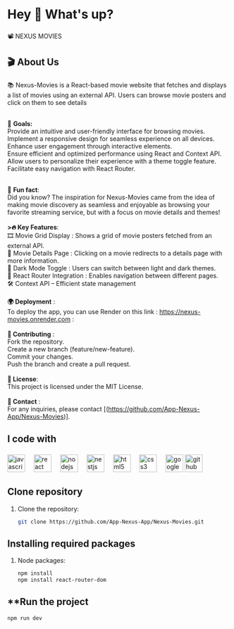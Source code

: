 <h1 align="left">Hey 👋 What's up?</h1>

###

<p align="left">📽️ NEXUS MOVIES </p>

###

<h2 align="left">🎬 About Us</h2>

###

<p align="left">📚 Nexus-Movies is a React-based movie website that fetches and displays a list of movies using an external API. Users can browse movie posters and click on them to see details<br><br>

🎯 **Goals:** <br>Provide an intuitive and user-friendly interface for browsing movies.<br>Implement a responsive design for seamless experience on all devices.<br>Enhance user engagement through interactive elements.<br>Ensure efficient and optimized performance using React and Context API.<br>Allow users to personalize their experience with a theme toggle feature.<br>Facilitate easy navigation with React Router.<br><br>

🎲 **Fun fact**:<br>Did you know? The inspiration for Nexus-Movies came from the idea of making movie discovery as seamless and enjoyable as browsing your favorite streaming service, but with a focus on movie details and themes!<br><br>**>🔥 Key Features**:<br>🎞️ Movie Grid Display : Shows a grid of movie posters fetched from an external API.<br>🧐 Movie Details Page : Clicking on a movie redirects to a details page with more information.<br>🌙 Dark Mode Toggle : Users can switch between light and dark themes.<br>🚀 React Router Integration : Enables navigation between different pages.<br>🛠 Context API – Efficient state management<br><br>**🌍 Deployment** :<br>To deploy the app, you can use Render on this link : https://nexus-movies.onrender.com :<br><br>**🤝 Contributing** :<br>Fork the repository.<br>Create a new branch (feature/new-feature).<br>Commit your changes.<br>Push the branch and create a pull request.<br><br>**📜 License**:<br>This project is licensed under the MIT License.<br><br>**📩 Contact** :<br>For any inquiries, please contact [(https://github.com/App-Nexus-App/Nexus-Movies)].</p>


###

<h2 align="left">I code with</h2>

###

<div align="left">
  <img src="https://cdn.jsdelivr.net/gh/devicons/devicon/icons/javascript/javascript-original.svg" height="40" alt="javascript logo"  />
  <img width="12" />
  <img src="https://cdn.jsdelivr.net/gh/devicons/devicon/icons/react/react-original.svg" height="40" alt="react logo"  />
  <img width="12" />
  <img src="https://cdn.jsdelivr.net/gh/devicons/devicon/icons/nodejs/nodejs-original.svg" height="40" alt="nodejs logo"  />
  <img width="12" />
  <img src="https://cdn.jsdelivr.net/gh/devicons/devicon/icons/nestjs/nestjs-original.svg" height="40" alt="nestjs logo"  />
  <img width="12" />
  <img src="https://cdn.jsdelivr.net/gh/devicons/devicon/icons/html5/html5-original.svg" height="40" alt="html5 logo"  />
  <img width="12" />
  <img src="https://cdn.jsdelivr.net/gh/devicons/devicon/icons/css3/css3-original.svg" height="40" alt="css3 logo"  />
  <img width="12" />
  <img src="https://cdn.jsdelivr.net/gh/devicons/devicon/icons/google/google-original.svg" height="40" alt="google logo"  />
  <img src="https://cdn.jsdelivr.net/gh/devicons/devicon/icons/github/github-original.svg" height="40" alt="github logo"  />
</div>

###

## **Clone repository**

1. Clone the repository:
   ```bash
   git clone https://github.com/App-Nexus-App/Nexus-Movies.git

## **Installing required packages**

1. Node packages:
   ```bash
   npm install
   npm install react-router-dom

## **Run the project
  ```bash
  npm run dev
